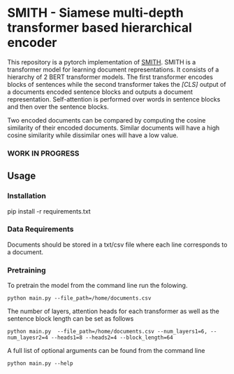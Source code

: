 # SMITH - Siamese multi-depth transformer based hierarchical encoder

This repository is a pytorch implementation of [SMITH](https://arxiv.org/abs/2004.12297). SMITH is a transformer model for learning document representations. It consists of a hierarchy of 2 BERT transformer models. The first transformer encodes blocks of sentences while the second transformer takes the *[CLS]* output of a documents encoded sentence blocks and outputs a document representation. Self-attention is performed over words in sentence blocks and then over the sentence blocks.

Two encoded documents can be compared by computing the cosine similarity of their encoded documents. Similar documents will have a high cosine similarity while dissimilar ones will have a low value.

### **WORK IN PROGRESS**

## Usage
### Installation
pip install -r requirements.txt

### Data Requirements
Documents should be stored in a txt/csv file where each line corresponds to a document. 


### Pretraining
To pretrain the model from the command line run the folowing. 


```
python main.py --file_path=/home/documents.csv
```

The number of layers, attention heads for each transformer as well as the sentence block length can be set as follows
```
python main.py  --file_path=/home/documents.csv --num_layers1=6, --num_layesr2=4 --heads1=8 --heads2=4 --block_length=64
```

A full list of optional arguments can be found from the command line
```
python main.py --help
```
